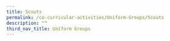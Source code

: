 ```yaml
---
title: Scouts
permalink: /co-curricular-activities/Uniform-Groups/Scouts
description: ""
third_nav_title: Uniform Groups
---
```

